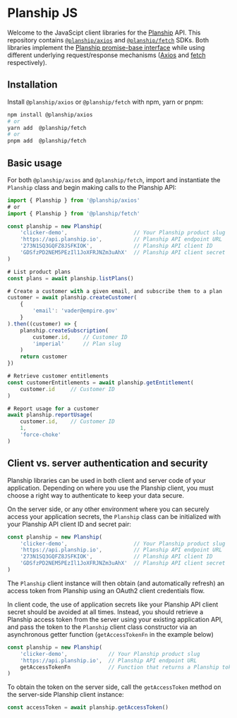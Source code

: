 # Planship JS

Welcome to the JavaScipt client libraries for the [Planship](https://planship.io) API. This repository contains [`@planship/axios`](./packages/axios) and [`@planship/fetch`](./packages/fetch) SDKs. Both libraries implement the [Planship promise-base interface](./packages/models/docs/interfaces/PlanshipApi.md) while using different underlying request/response mechanisms ([Axios](https://github.com/axios/axios) and [fetch](https://developer.mozilla.org/en-US/docs/Web/API/Fetch_API) respectively).

## Installation

Install `@planship/axios` or `@planship/fetch` with npm, yarn or pnpm:

```sh
npm install @planship/axios
# or
yarn add  @planship/fetch
# or
pnpm add  @planship/fetch
```

## Basic usage

For both `@planship/axios` and `@planship/fetch`, import and instantiate the `Planship` class and begin making calls to the Planship API:

```js
import { Planship } from '@planship/axios'
# or
import { Planship } from '@planship/fetch'

const planship = new Planship(
    'clicker-demo',                     // Your Planship product slug
    'https://api.planship.io',          // Planship API endpoint URL
    '273N1SQ3GQFZ8JSFKIOK',             // Planship API client ID
    'GDSfzPD2NEM5PEzIl1JoXFRJNZm3uAhX'  // Planship API client secret
)

# List product plans
const plans = await planship.listPlans()

# Create a customer with a given email, and subscribe them to a plan
customer = await planship.createCustomer(
    {
        'email': 'vader@empire.gov'
    }
).then((customer) => {
    planship.createSubscription(
        customer.id,    // Customer ID
        'imperial'      // Plan slug
    )
    return customer
})

# Retrieve customer entitlements
const customerEntitlements = await planship.getEntitlement(
    customer.id     // Customer ID
)

# Report usage for a customer
await planship.reportUsage(
    customer.id,    // Customer ID
    1,
    'force-choke'
)
```

## Client vs. server authentication and security

Planship libraries can be used in both client and server code of your application. Depending on where you use the Planship client, you must choose a right way to authenticate to keep your data secure.

On the server side, or any other environment where you can securely access your application secrets, the `Planship` class can be initialized with your Planship API client ID and secret pair:

```js
const planship = new Planship(
    'clicker-demo',                     // Your Planship product slug
    'https://api.planship.io',          // Planship API endpoint URL
    '273N1SQ3GQFZ8JSFKIOK',             // Planship API client ID
    'GDSfzPD2NEM5PEzIl1JoXFRJNZm3uAhX'  // Planship API client secret
)
```

The `Planship` client instance will then obtain (and automatically refresh) an access token from Planship using an OAuth2 client credentials flow.


In client code, the use of application secrets like your Planship API client secret should be avoided at all times. Instead, you should retrieve a Planship access token from the server using your existing application API, and pass the token to the `Planship` client class constructor via an asynchronous getter function (`getAccessTokenFn` in the example below)

```js
const planship = new Planship(
    'clicker-demo',             // Your Planship product slug
    'https://api.planship.io',  // Planship API endpoint URL
    getAccessTokenFn            // Function that returns a Planship token retrieved on the server
)
```

To obtain the token on the server side, call the `getAccessToken` method on the server-side Planship client instance:

```js
const accessToken = await planship.getAccessToken()
```
